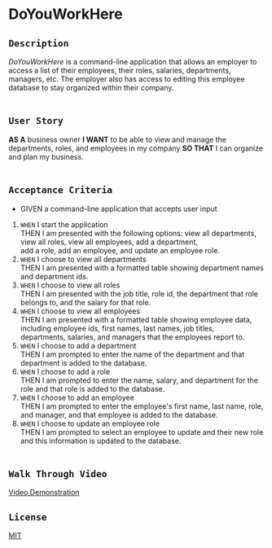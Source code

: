 # DoYouWorkHere

## **``Description``**
_DoYouWorkHere_ is a command-line application that allows an employer to access a list of their employees, their roles, salaries, departments, managers, etc. The employer also has access to editing this employee database to stay organized within their company.
</br></br>

## **``User Story``**
**AS A** business owner
**I WANT** to be able to view and manage the departments, roles, and employees in my company
**SO THAT** I can organize and plan my business.
</br></br>

## **``Acceptance Criteria``**
* GIVEN a command-line application that accepts user input
1. ``WHEN`` I start the application </br>
THEN I am presented with the following options: view all departments, view all roles, view all employees, add a department, </br>
add a role, add an employee, and update an employee role. </br>
2. ``WHEN`` I choose to view all departments </br>
THEN I am presented with a formatted table showing department names and department ids. </br>
3. ``WHEN`` I choose to view all roles </br>
THEN I am presented with the job title, role id, the department that role belongs to, and the salary for that role.</br>
4. ``WHEN`` I choose to view all employees </br>
THEN I am presented with a formatted table showing employee data, including employee ids, first names, last names, job titles, </br>
departments, salaries, and managers that the employees report to. </br>
5. ``WHEN`` I choose to add a department </br>
THEN I am prompted to enter the name of the department and that department is added to the database. </br>
6. ``WHEN`` I choose to add a role </br>
THEN I am prompted to enter the name, salary, and department for the role and that role is added to the database. </br>
7. ``WHEN`` I choose to add an employee </br>
THEN I am prompted to enter the employee's first name, last name, role, and manager, and that employee is added to the database. </br>
8. ``WHEN`` I choose to update an employee role </br>
THEN I am prompted to select an employee to update and their new role and this information is updated to the database.
</br></br>

## **``Walk Through Video``**
[Video Demonstration]()
## **``License``**
[MIT](https://github.com/MrBrandtCox/DoYouWorkHere/blob/main/LICENSE)